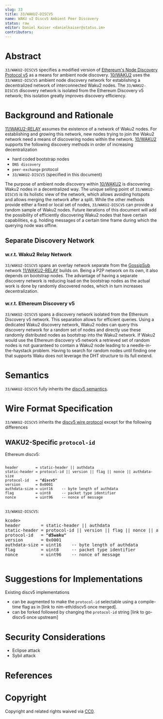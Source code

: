 ```yaml
---
slug: 33
title: 33/WAKU2-DISCV5
name: WAKU v2 Discv5 Ambient Peer Discovery
status: raw
editor: Daniel Kaiser <danielkaiser@status.im>
contributors:
---
```


# Abstract

`33/WAKU2-DISCV5` specifies a modified version of [Ethereum's Node Discovery Protocol v5](https://github.com/ethereum/devp2p/blob/master/discv5/discv5.md) as a means for ambient node discovery.
[10/WAKU2](/specs/10) uses the `33/WAKU2-DISCV5` ambient node discovery network for establishing a decentralized network of interconnected Waku2 nodes.
The `33/WAKU2-DISCV5` discovery network is isolated from the Ethereum Discovery v5 network; this isolation greatly improves discovery efficiency.

# Background and Rationale

[11/WAKU2-RELAY](/specs/11) assumes the existence of a network of Waku2 nodes.
For establishing and growing this network, new nodes trying to join the Waku2 network need a means of discovering nodes within the network.
[10/WAKU2](/specs/10) supports the following discovery methods in order of increasing decentralization

* hard coded bootstrap nodes
* `DNS discovery`
* `peer-exchange` protocol
* `33/WAKU2-DISCV5` (specified in this document)

The purpose of ambient node discovery within [10/WAKU2](/specs/10) is discovering Waku2 nodes in a decentralized way.
The unique selling point of `33/WAKU2-DISCV5` is its holistic view of the network, which allows avoiding hotspots and allows merging the network after a split.
While the other methods provide either a fixed or local set of nodes, `33/WAKU2-DISCV5` can provide a random sample of Waku2 nodes.
Future iterations of this document will add the possibility of efficiently discovering Waku2 nodes that have certain capabilities, e.g. holding messages of a certain time frame during which the querying node was offine.

## Separate Discovery Network

### w.r.t. Waku2 Relay Network
`33/WAKU2-DISCV5` spans an overlay network separate from the [GossipSub](https://github.com/libp2p/specs/blob/master/pubsub/gossipsub/README.md) network [11/WAKU2-RELAY](/specs/11) builds on.
Being a P2P network on its own, it also depends on bootstrap nodes.
The advantage of having a separate discovery network is reducing load on the bootstrap nodes as the actual work is done by randomly discovered nodes, which in turn increases decentralization.


### w.r.t. Ethereum Discovery v5
`33/WAKU2-DISCV5` spans a discovery network isolated from the Ethereum Discovery v5 network.
This separation allows for efficient queries.
Using a dedicated Waku2 discovery network, Waku2 nodes can query this discovery network for a random set of nodes and directly use these randomly distributed nodes as bootstrap into the Waku2 network.
If Waku2 would use the Ethereum discovery v5 network a retrieved set of random nodes is not guaranteed to contain a Waku2 node leading to a needle-in-the-haystack problem.
Having to search for random nodes until finding one that supports Waku does not leverage the DHT structure to its full extend.

# Semantics

`33/WAKU2-DISCV5` fully inherits the [discv5 semantics](https://github.com/ethereum/devp2p/blob/master/discv5/discv5-theory.md).


# Wire Format Specification

`33/WAKU2-DISCV5` inherits the [discv5 wire protocol](https://github.com/ethereum/devp2p/blob/master/discv5/discv5-wire.md) except for the following differences

## WAKU2-Specific `protocol-id`

Ethereum discv5:

<pre>
<code>
header        = static-header || authdata
static-header = protocol-id || version || flag || nonce || authdata-size
protocol-id   = <b>"discv5"</b>
version       = 0x0001
authdata-size = uint16    -- byte length of authdata
flag          = uint8     -- packet type identifier
nonce         = uint96    -- nonce of message
</code>
</pre>

`33/WAKU2-DISCV5`:

<pre>
kcode>
header        = static-header || authdata
static-header = protocol-id || version || flag || nonce || authdata-size
protocol-id   = <b>"d5waku"</b>
version       = 0x0001
authdata-size = uint16    -- byte length of authdata
flag          = uint8     -- packet type identifier
nonce         = uint96    -- nonce of message
</code>
</pre>


# Suggestions for Implementations

Existing discv5 implementations

* can be augmented to make the `protocol-id` selectable using a compile-time flag as in [link to nim-eth/discv5 once merged].
* can be forked followed by changing the `protocol-id` string [link to go-discv5 once upstream]


# Security Considerations

* Eclipse attack
* Sybil attack

# References

# Copyright

Copyright and related rights waived via [CC0](https://creativecommons.org/publicdomain/zero/1.0/).
